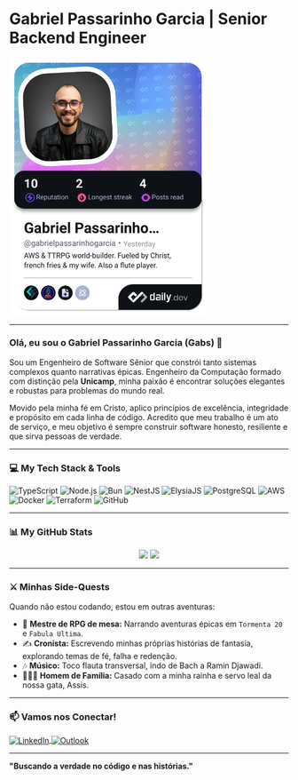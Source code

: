 # Gabriel Passarinho Garcia | Senior Backend Engineer

<a href="https://app.daily.dev/gabrielpassarinhogarcia"><img src="./devcard.png" width="356" alt="Gabriel Passarinho Garcia's Dev Card"/></a>

---

### Olá, eu sou o Gabriel Passarinho Garcia (Gabs) 👋 

Sou um Engenheiro de Software Sênior que constrói tanto sistemas complexos quanto narrativas épicas. Engenheiro da Computação formado com distinção pela **Unicamp**, minha paixão é encontrar soluções elegantes e robustas para problemas do mundo real.

Movido pela minha fé em Cristo, aplico princípios de excelência, integridade e propósito em cada linha de código. Acredito que meu trabalho é um ato de serviço, e meu objetivo é sempre construir software honesto, resiliente e que sirva pessoas de verdade.

---

### 💻 My Tech Stack & Tools  

![TypeScript](https://img.shields.io/badge/TypeScript-3178C6?style=for-the-badge&logo=typescript&logoColor=white)
![Node.js](https://img.shields.io/badge/Node.js-339933?style=for-the-badge&logo=node.js&logoColor=white)
![Bun](https://img.shields.io/badge/Bun-000000?style=for-the-badge&logo=bun&logoColor=white)
![NestJS](https://img.shields.io/badge/NestJS-E0234E?style=for-the-badge&logo=nestjs&logoColor=white)
![ElysiaJS](https://img.shields.io/badge/ElysiaJS-222222?style=for-the-badge&logo=elysia&logoColor=cyan)
![PostgreSQL](https://img.shields.io/badge/PostgreSQL-316192?style=for-the-badge&logo=postgresql&logoColor=white)
![AWS](https://img.shields.io/badge/AWS-232F3E?style=for-the-badge&logo=amazon-aws&logoColor=white)
![Docker](https://img.shields.io/badge/Docker-2496ED?style=for-the-badge&logo=docker&logoColor=white)
![Terraform](https://img.shields.io/badge/Terraform-7B42BC?style=for-the-badge&logo=terraform&logoColor=white)
![GitHub](https://img.shields.io/badge/GitHub-181717?style=for-the-badge&logo=github&logoColor=white)

---

### 📊 My GitHub Stats  

<p align="center">
  <img height="180em" src="https://github-readme-stats.vercel.app/api?username=gabs-passarinho-garcia&show_icons=true&theme=tokyonight&include_all_commits=true&count_private=true"/>
  <img height="180em" src="https://github-readme-stats.vercel.app/api/top-langs/?username=gabs-passarinho-garcia&layout=compact&langs_count=7&theme=tokyonight"/>
</p>

---

### ⚔️ Minhas Side-Quests  

Quando não estou codando, estou em outras aventuras:

* 🎲 **Mestre de RPG de mesa:** Narrando aventuras épicas em `Tormenta 20` e `Fabula Ultima`.
* ✍️ **Cronista:** Escrevendo minhas próprias histórias de fantasia, explorando temas de fé, falha e redenção.
* 🎶 **Músico:** Toco flauta transversal, indo de Bach a Ramin Djawadi.
* 👨‍👩‍👧 **Homem de Família:** Casado com a minha rainha e servo leal da nossa gata, Assis.

---

### 📫 Vamos nos Conectar!  

<p align="left">
  <a href="https://linkedin.com/in/gabrielpassarinhogarcia" target="_blank">
    <img align="center" src="https://raw.githubusercontent.com/rahuldkjain/github-profile-readme-generator/master/src/images/icons/Social/linked-in-alt.svg" alt="LinkedIn" height="30" width="40" />
  </a>
  <a href="mailto:gabrieldefreitasgarcia@outlook.com" target="_blank">
    <img align="center" src="https://upload.wikimedia.org/wikipedia/commons/d/df/Microsoft_Office_Outlook_%282018%E2%80%93present%29.svg" alt="Outlook" height="30" width="40" />
  </a>
</p>

---

**"Buscando a verdade no código e nas histórias."**
